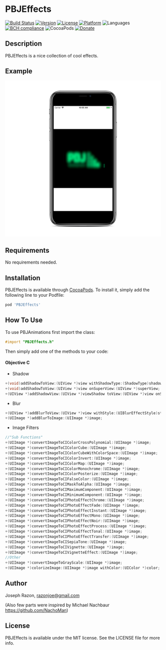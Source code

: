 # PBJEffects

[![Build Status](https://travis-ci.org/SnugJoker/PBJEffects.svg?branch=master)](https://travis-ci.org/SnugJoker/PBJEffects)
[![Version](https://img.shields.io/cocoapods/v/PBJEffects.svg?style=flat)](http://cocoapods.org/pods/PBJEffects)
[![License](https://img.shields.io/cocoapods/l/PBJEffects.svg?style=flat)](http://cocoapods.org/pods/PBJEffects)
[![Platform](https://img.shields.io/cocoapods/p/PBJEffects.svg?style=flat)](http://cocoapods.org/pods/PBJEffects)
![Languages](https://img.shields.io/badge/languages-Objective%20C-orange.svg?longCache=true&style=flat)
[![BCH compliance](https://bettercodehub.com/edge/badge/SnugJoker/PBJEffects?branch=master)](https://bettercodehub.com/)
![CocoaPods](https://img.shields.io/cocoapods/dt/PBJEffects.svg)
[![Donate](https://img.shields.io/badge/Donate-PayPal-green.svg)](https://paypal.me/JoeRazon)

## Description
PBJEffects is a nice collection of cool effects.

## Example
![Screenshot](Screenies/screenshot.png)

## Requirements
No requirements needed.

## Installation
PBJEffects is available through [CocoaPods](http://cocoapods.org). 
To install it, simply add the following line to your Podfile:

```ruby
pod 'PBJEffects'
```

## How To Use
To use PBJAnimations first import the class:

```objectivec
#import "PBJEffects.h"
```

Then simply add one of the methods to your code:

#### Objective C ####       
* Shadow
   
```objectivec
+(void)addShadowToView:(UIView *)view withShadowType:(ShadowType)shadowType;
+(void)addShadowToView:(UIView *)view onSuperView:(UIView *)superView;
+(UIView *)addShadowView:(UIView *)viewShadow toView:(UIView *)view onSuperView:(UIView *)superView;
```

* Blur
       
```objectivec
+(UIView *)addBlurToView:(UIView *)view withStyle:(UIBlurEffectStyle)style;
+(UIImage *)addBlurToImage:(UIImage *)image;
```

* Image Filters
       
```objectivec
//"Sub Functions"
+(UIImage *)convertImageToCIColorCrossPolynomial:(UIImage *)image;
+(UIImage *)convertImageToCIColorCube:(UIImage *)image;
+(UIImage *)convertImageToCIColorCubeWithColorSpace:(UIImage *)image;
+(UIImage *)convertImageToCIColorInvert:(UIImage *)image;
+(UIImage *)convertImageToCIColorMap:(UIImage *)image;
+(UIImage *)convertImageToCIColorMonochrome:(UIImage *)image;
+(UIImage *)convertImageToCIColorPosterize:(UIImage *)image;
+(UIImage *)convertImageToCIFalseColor:(UIImage *)image;
+(UIImage *)convertImageToCIMaskToAlpha:(UIImage *)image;
+(UIImage *)convertImageToCIMaximumComponent:(UIImage *)image;
+(UIImage *)convertImageToCIMinimumComponent:(UIImage *)image;
+(UIImage *)convertImageToCIPhotoEffectChrome:(UIImage *)image;
+(UIImage *)convertImageToCIPhotoEffectFade:(UIImage *)image;
+(UIImage *)convertImageToCIPhotoEffectInstant:(UIImage *)image;
+(UIImage *)convertImageToCIPhotoEffectMono:(UIImage *)image;
+(UIImage *)convertImageToCIPhotoEffectNoir:(UIImage *)image;
+(UIImage *)convertImageToCIPhotoEffectProcess:(UIImage *)image;
+(UIImage *)convertImageToCIPhotoEffectTonal:(UIImage *)image;
+(UIImage *)convertImageToCIPhotoEffectTransfer:(UIImage *)image;
+(UIImage *)convertImageToCISepiaTone:(UIImage *)image;
+(UIImage *)convertImageToCIVignette:(UIImage *)image;
+(UIImage *)convertImageToCIVignetteEffect:(UIImage *)image;
//Other
+(UIImage *)convertImageToGrayScale:(UIImage *)image;
+(UIImage *)colorizeImage:(UIImage *)image withColor:(UIColor *)color;
```

## Author
Joseph Razon, razonjoe@gmail.com

(Also few parts were inspired by Michael Nachbaur https://github.com/NachoMan)

## License
PBJEffects is available under the MIT license. See the LICENSE file for more info.
